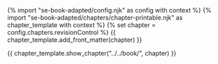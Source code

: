 <frontmatter>
{% import "se-book-adapted/config.njk" as config with context %}
{% import "se-book-adapted/chapters/chapter-printable.njk" as chapter_template with context %}
{% set chapter = config.chapters.revisionControl %}
{{ chapter_template.add_front_matter(chapter) }}
</frontmatter>

{{ chapter_template.show_chapter("../../book/", chapter) }}